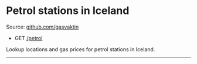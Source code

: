 # Petrol stations in Iceland

Source: [github.com/gasvaktin](https://github.com/gasvaktin/gasvaktin)

- GET [/petrol](https://apis.is/petrol)

Lookup locations and gas prices for petrol stations in Iceland.

---
